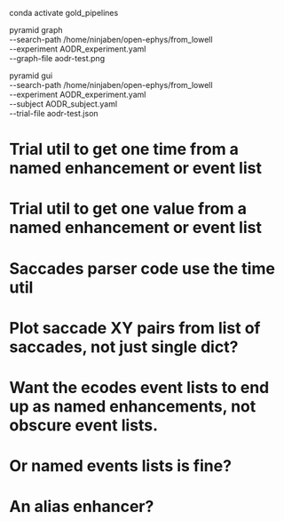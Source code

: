 conda activate gold_pipelines

pyramid graph \
--search-path /home/ninjaben/open-ephys/from_lowell \
--experiment AODR_experiment.yaml \
--graph-file aodr-test.png

pyramid gui \
--search-path /home/ninjaben/open-ephys/from_lowell \
--experiment AODR_experiment.yaml \
--subject AODR_subject.yaml \
--trial-file aodr-test.json

# Trial util to get one time from a named enhancement or event list
# Trial util to get one value from a named enhancement or event list
# Saccades parser code use the time util

# Plot saccade XY pairs from list of saccades, not just single dict?

# Want the ecodes event lists to end up as named enhancements, not obscure event lists.
# Or named events lists is fine?
# An alias enhancer?
